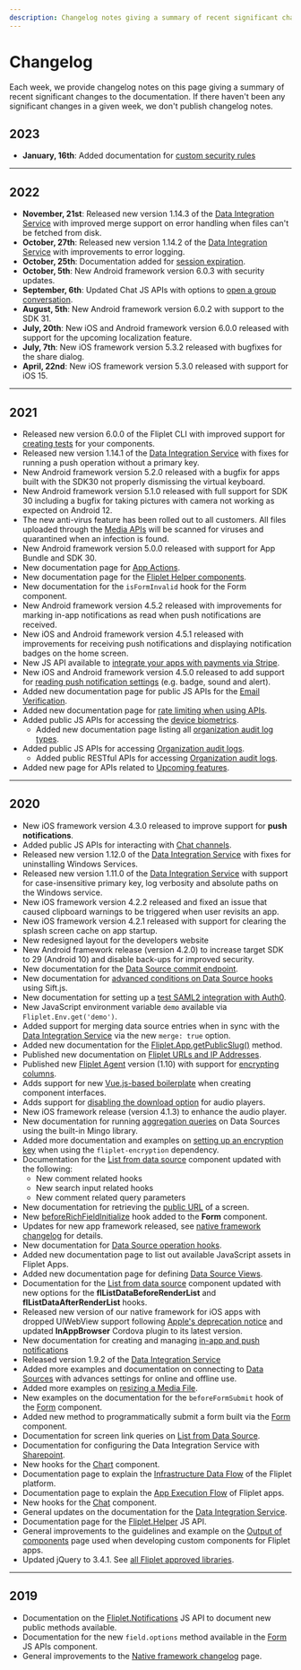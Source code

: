 ```yaml
---
description: Changelog notes giving a summary of recent significant changes to the documentation.
---
```


# Changelog

Each week, we provide changelog notes on this page giving a summary of recent significant changes to the documentation. If there haven't been any significant changes in a given week, we don't publish changelog notes.

## 2023

- **January, 16th**: Added documentation for [custom security rules](https://developers.fliplet.com/Data-source-security.html#custom-security-rules)

---

## 2022

- **November, 21st**: Released new version 1.14.3 of the [Data Integration Service](https://developers.fliplet.com/Data-integration-service.html) with improved merge support on error handling when files can't be fetched from disk.
- **October, 27th**: Released new version 1.14.2 of the [Data Integration Service](https://developers.fliplet.com/Data-integration-service.html) with improvements to error logging.
- **October, 25th**: Documentation added for [session expiration](https://developers.fliplet.com/App-security.html#session-expiration).
- **October, 5th**: New Android framework version 6.0.3 with security updates.
- **September, 6th**: Updated Chat JS APIs with options to [open a group conversation](/API/components/chat.html#startopen-a-group-conversation-with-one-or-more-people).
- **August, 5th**: New Android framework version 6.0.2 with support to the SDK 31.
- **July, 20th**: New iOS and Android framework version 6.0.0 released with support for the upcoming localization feature.
- **July, 7th**: New iOS framework version 5.3.2 released with bugfixes for the share dialog.
- **April, 22nd**: New iOS framework version 5.3.0 released with support for iOS 15.

---

## 2021

- Released new version 6.0.0 of the Fliplet CLI with improved support for [creating tests](/Testing-components.html) for your components.
- Released new version 1.14.1 of the [Data Integration Service](https://developers.fliplet.com/Data-integration-service.html) with fixes for running a push operation without a primary key.
- New Android framework version 5.2.0 released with a bugfix for apps built with the SDK30 not properly dismissing the virtual keyboard.
- New Android framework version 5.1.0 released with full support for SDK 30 including a bugfix for taking pictures with camera not working as expected on Android 12.
- The new anti-virus feature has been rolled out to all customers. All files uploaded through the [Media APIs](https://developers.fliplet.com/API/fliplet-media.html#upload-one-or-more-files) will be scanned for viruses and quarantined when an infection is found.
- New Android framework version 5.0.0 released with support for App Bundle and SDK 30.
- New documentation page for [App Actions](https://developers.fliplet.com/API/core/app-actions.html).
- New documentation page for the [Fliplet Helper components](https://developers.fliplet.com/API/helpers/overview.html).
- New documentation for the `isFormInvalid` hook for the Form component.
- New Android framework version 4.5.2 released with improvements for marking in-app notifications as read when push notifications are received.
- New iOS and Android framework version 4.5.1 released with improvements for receiving push notifications and displaying notification badges on the home screen.
- New JS API available to [integrate your apps with payments via Stripe](https://developers.fliplet.com/API/fliplet-payments.html).
- New iOS and Android framework version 4.5.0 released to add support for [reading push notification settings](https://developers.fliplet.com/API/core/notifications.html#verify-the-devices-push-notification-settings) (e.g. badge, sound and alert).
- Added new documentation page for public JS APIs for the [Email Verification](https://developers.fliplet.com/API/components/email-verification.html).
- Added new documentation page for [rate limiting when using APIs](https://developers.fliplet.com/Rate-limiting-for-API.html).
- Added public JS APIs for accessing the [device biometrics](https://developers.fliplet.com/API/core/biometrics.html).
  - Added new documentation page listing all [organization audit log types](https://developers.fliplet.com/Organization-audit-log-types.html#list-of-audit-log-types-for-organizations).
- Added public JS APIs for accessing [Organization audit logs](https://developers.fliplet.com/API/core/organizations.html#audit-logs).
  - Added public RESTful APIs for accessing [Organization audit logs](https://developers.fliplet.com/REST-API/fliplet-organizations.html#get-the-audit-logs-for-an-organization).
- Added new page for APIs related to [Upcoming features](/Upcoming.html).

---

## 2020

- New iOS framework version 4.3.0 released to improve support for **push notifications**.
- Added public JS APIs for interacting with [Chat channels](/API/components/chat.html#public-channels).
- Released new version 1.12.0 of the [Data Integration Service](https://developers.fliplet.com/Data-integration-service.html) with fixes for uninstalling Windows Services.
- Released new version 1.11.0 of the [Data Integration Service](https://developers.fliplet.com/Data-integration-service.html) with support for case-insensitive primary key, log verbosity and absolute paths on the Windows service.
- New iOS framework version 4.2.2 released and fixed an issue that caused clipboard warnings to be triggered when user revisits an app.
- New iOS framework version 4.2.1 released with support for clearing the splash screen cache on app startup.
- New redesigned layout for the developers website
- New Android framework release (version 4.2.0) to increase target SDK to 29 (Android 10) and disable back-ups for improved security.
- New documentation for the [Data Source commit endpoint](https://developers.fliplet.com/REST-API/fliplet-datasources.html#commit-a-series-of-changes-to-a-data-source).
- New documentation for [advanced conditions on Data Source hooks](https://developers.fliplet.com/Data-Source-Hooks.html#hook-conditions) using Sift.js.
- New documentation for setting up a [test SAML2 integration with Auth0](https://developers.fliplet.com/API/integrations/sso-saml2.html#set-up-a-test-saml2-integration-with-auth0).
- New JavaScript environment variable `demo` available via `Fliplet.Env.get('demo')`.
- Added support for merging data source entries when in sync with the [Data Integration Service](https://developers.fliplet.com/Data-integration-service.html) via the new `merge: true` option.
- Added new documentation for the [Fliplet.App.getPublicSlug()](https://developers.fliplet.com/API/core/overview.html#get-the-public-url-of-the-current-app) method.
- Published new documentation on [Fliplet URLs and IP Addresses](https://developers.fliplet.com/URLs-and-IP-Addresses.html).
- Published new [Fliplet Agent](https://developers.fliplet.com/Data-integration-service.html#encryption) version (1.10) with support for [encrypting columns](https://developers.fliplet.com/Data-integration-service.html#encryption).
- Adds support for new [Vue.js-based boilerplate](https://developers.fliplet.com/Building-components.html#creating-a-component-interface-using-the-advanced-vuejs-boilerplate) when creating component interfaces.
- Adds support for [disabling the download option](https://developers.fliplet.com/API/fliplet-audio-player.html) for audio players.
- New iOS framework release (version 4.1.3) to enhance the audio player.
- New documentation for running [aggregation queries](https://developers.fliplet.com/API/fliplet-datasources.html#run-aggregation-queries) on Data Sources using the built-in Mingo library.
- Added more documentation and examples on [setting up an encryption key](https://developers.fliplet.com/API/fliplet-encryption.html#set-the-encryptiondecryption-key) when using the `fliplet-encryption` dependency.
- Documentation for the [List from data source](https://developers.fliplet.com/API/components/list-from-data-source.html) component updated with the following:
  - New comment related hooks
  - New search input related hooks
  - New comment related query parameters
- New documentation for retrieving the [public URL](https://developers.fliplet.com/API/core/overview.html#get-the-public-url-of-the-current-screen) of a screen.
- New [beforeRichFieldInitialize](https://developers.fliplet.com/API/components/form-builder.html#beforerichfieldinitialize) hook added to the **Form** component.
- Updates for new app framework released, see [native framework changelog](https://developers.fliplet.com/Native-framework-changelog.html) for details.
- New documentation for [Data Source operation hooks](https://developers.fliplet.com/Data-Source-Hooks.html#manipulate-a-string).
- Added new documentation page to list out available JavaScript assets in Fliplet Apps.
- Added new documentation page for defining [Data Source Views](https://developers.fliplet.com/API/datasources/views.html).
- Documentation for the [List from data source](https://developers.fliplet.com/API/components/list-from-data-source.html) component updated with new options for the **flListDataBeforeRenderList** and **flListDataAfterRenderList** hooks.
- Released new version of our native framework for iOS apps with dropped UIWebView support following [Apple's deprecation notice](https://developer.apple.com/news/?id=12232019b) and updated **InAppBrowser** Cordova plugin to its latest version.
- New documentation for creating and managing [in-app and push notifications](https://developers.fliplet.com/API/fliplet-notifications.html)
- Released version 1.9.2 of the [Data Integration Service](https://developers.fliplet.com/Data-integration-service.html)
- Added more examples and documentation on connecting to [Data Sources](https://developers.fliplet.com/API/fliplet-datasources.html#connect-to-a-data-source-by-id) with advances settings for online and offline use.
- Added more examples on [resizing a Media File](https://developers.fliplet.com/REST-API/fliplet-media.html#stream-the-contents-of-a-file).
- New examples on the documentation for the `beforeFormSubmit` hook of the [Form](https://developers.fliplet.com/API/components/form-builder.html#beforeformsubmit) component.
- Added new method to programmatically submit a form built via the [Form](https://developers.fliplet.com/API/components/form-builder.html#programmatically-submit-a-form) component.
- Documentation for screen link queries on [List from Data Source](API/components/list-from-data-source.md).
- Documentation for configuring the Data Integration Service with [Sharepoint](Data-integration-service.md#integrate-with-sharepoint).
- New hooks for the [Chart](https://developers.fliplet.com/API/components/charts.html#hooks) component.
- Documentation page to explain the [Infrastructure Data Flow](/Data-flow.md) of the Fliplet platform.
- Documentation page to explain the [App Execution Flow](https://developers.fliplet.com/Execution-flow.html) of Fliplet apps.
- New hooks for the [Chat](https://developers.fliplet.com/API/components/chat.html) component.
- General updates on the documentation for the [Data Integration Service](Data-integration-service.md).
- Documentation page for the [Fliplet.Helper](https://developers.fliplet.com/API/helpers/overview.html) JS API.
- General improvements to the guidelines and example on the [Output of components](https://developers.fliplet.com/components/Build-output.html#reading-previously-saved-settings) page used when developing custom components for Fliplet apps.
- Updated jQuery to 3.4.1. See [all Fliplet approved libraries](https://developers.fliplet.com/Fliplet-approved-libraries.html).

---

## 2019
- Documentation on the [Fliplet.Notifications](https://developers.fliplet.com/API/fliplet-notifications.html) JS API to document new public methods available.
- Documentation for the new `field.options` method available in the [Form](https://developers.fliplet.com/API/components/form-builder.html#fieldoptionsarray) JS APIs component.
- General improvements to the [Native framework changelog](https://developers.fliplet.com/Native-framework-changelog.html) page.
